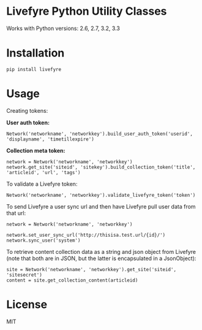 Livefyre Python Utility Classes
===============================

Works with Python versions: 2.6, 2.7, 3.2, 3.3

Installation
============

    pip install livefyre

Usage
=====

Creating tokens:

**User auth token:**

    Network('networkname', 'networkkey').build_user_auth_token('userid', 'displayname', 'timetillexpire')

**Collection meta token:**

    network = Network('networkname', 'networkkey')
    network.get_site('siteid', 'sitekey').build_collection_token('title', 'articleid', 'url', 'tags')


To validate a Livefyre token:

    Network('networkname', 'networkkey').validate_livefyre_token('token')


To send Livefyre a user sync url and then have Livefyre pull user data from that url:

    network = Network('networkname', 'networkkey')
    
    network.set_user_sync_url('http://thisisa.test.url/{id}/')
    network.sync_user('system')

        
To retrieve content collection data as a string and json object from Livefyre (note that both are in JSON, but the latter is encapsulated in a JsonObject):

    site = Network('networkname', 'networkkey').get_site('siteid', 'sitesecret')
    content = site.get_collection_content(articleid)

License
=======

MIT